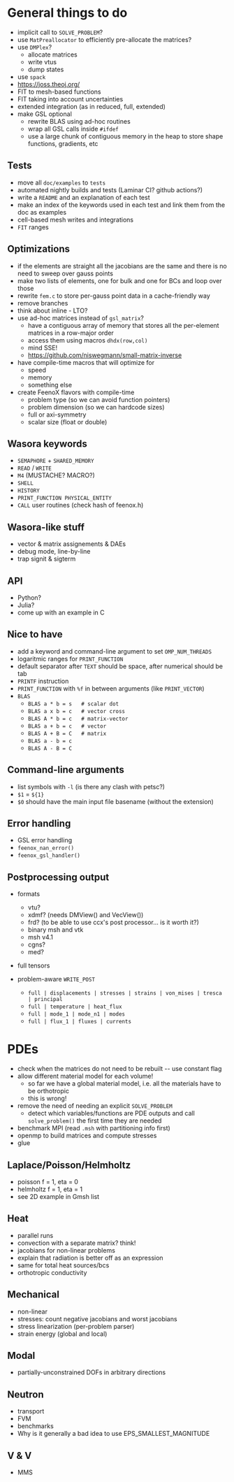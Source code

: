 # General things to do

 * implicit call to `SOLVE_PROBLEM`?
 * use `MatPreallocator` to efficiently pre-allocate the matrices?
 * use `DMPlex`?
    - allocate matrices
    - write vtus
    - dump states
 * use `spack`
 * https://joss.theoj.org/
 * FIT to mesh-based functions
 * FIT taking into account uncertainties
 * extended integration (as in reduced, full, extended)
 * make GSL optional
   - rewrite BLAS using ad-hoc routines
   - wrap all GSL calls inside `#ifdef`
   - use a large chunk of contiguous memory in the heap to store shape functions, gradients, etc
 
## Tests

 * move all `doc/examples` to `tests`
 * automated nightly builds and tests (Laminar CI? github actions?)
 * write a `README` and an explanation of each test
 * make an index of the keywords used in each test and link them from the doc as examples
 * cell-based mesh writes and integrations
 * `FIT` ranges

## Optimizations

 * if the elements are straight all the jacobians are the same and there is no need to sweep over gauss points
 * make two lists of elements, one for bulk and one for BCs and loop over those
 * rewrite `fem.c` to store per-gauss point data in a cache-friendly way
 * remove branches
 * think about inline - LTO?
 * use ad-hoc matrices instead of `gsl_matrix`?
   - have a contiguous array of memory that stores all the per-element matrices in a row-major order
   - access them using macros `dhdx(row,col)`
   - mind SSE!
   - https://github.com/niswegmann/small-matrix-inverse
 * have compile-time macros that will optimize for
   - speed
   - memory
   - something else
 * create FeenoX flavors with compile-time 
   - problem type (so we can avoid function pointers)
   - problem dimension (so we can hardcode sizes)
   - full or axi-symmetry
   - scalar size (float or double)
   
   
## Wasora keywords

 * `SEMAPHORE` + `SHARED_MEMORY`
 * `READ` / `WRITE`
 * `M4` (MUSTACHE? MACRO?)
 * `SHELL`
 * `HISTORY`
 * `PRINT_FUNCTION PHYSICAL_ENTITY`
 * `CALL` user routines (check hash of feenox.h)
 
## Wasora-like stuff

 * vector & matrix assignements & DAEs
 * debug mode, line-by-line
 * trap signit & sigterm

## API

 * Python?
 * Julia?
 * come up with an example in C

## Nice to have

 * add a keyword and command-line argument to set `OMP_NUM_THREADS`
 * logaritmic ranges for `PRINT_FUNCTION`
 * default separator after `TEXT` should be space, after numerical should be tab
 * `PRINTF` instruction
 * `PRINT_FUNCTION` with `%f` in between arguments (like `PRINT_VECTOR`)
 * `BLAS` 
   - `BLAS a * b = s   # scalar dot`
   - `BLAS a x b = c   # vector cross`
   - `BLAS A * b = c   # matrix-vector`
   - `BLAS a + b = c   # vector`
   - `BLAS A + B = C   # matrix`
   - `BLAS a - b = c`
   - `BLAS A - B = C`
   
 
## Command-line arguments

 * list symbols with `-l` (is there any clash with petsc?)
 * `$1` = `${1}`
 * `$0` should have the main input file basename (without the extension)
 
## Error handling 
 
 * GSL error handling
 * `feenox_nan_error()`
 * `feenox_gsl_handler()`

## Postprocessing output

 * formats
   - vtu?
   - xdmf? (needs DMView() and VecView())
   - frd? (to be able to use ccx's post processor... is it worth it?)
   - binary msh and vtk
   - msh v4.1
   - cgns?
   - med?
 
 * full tensors
 * problem-aware `WRITE_POST`
   - `full | displacements | stresses | strains | von_mises | tresca | principal`
   - `full | temperature | heat_flux`
   - `full | mode_1 | mode_n1 | modes`
   - `full | flux_1 | fluxes | currents`
 
 
# PDEs

 * check when the matrices do not need to be rebuilt -- use constant flag
 * allow different material model for each volume!
   - so far we have a global material model, i.e. all the materials have to be orthotropic
   - this is wrong!
 * remove the need of needing an explicit `SOLVE_PROBLEM`
   - detect which variables/functions are PDE outputs and call `solve_problem()` the first time they are needed
 * benchmark MPI (read `.msh` with partitioning info first)
 * openmp to build matrices and compute stresses
 * glue
 
## Laplace/Poisson/Helmholtz

 * poisson f = 1, eta = 0
 * helmholtz f = 1, eta = 1
 * see 2D example in Gmsh list
 
## Heat

 * parallel runs
 * convection with a separate matrix? think!
 * jacobians for non-linear problems
 * explain that radiation is better off as an expression
 * same for total heat sources/bcs
 * orthotropic conductivity
 
## Mechanical

 * non-linear
 * stresses: count negative jacobians and worst jacobians
 * stress linearization (per-problem parser)
 * strain energy (global and local)

## Modal

 * partially-unconstrained DOFs in arbitrary directions
 
## Neutron

 * transport
 * FVM
 * benchmarks
 * Why is it generally a bad idea to use EPS_SMALLEST_MAGNITUDE
 
## V & V

 * MMS

